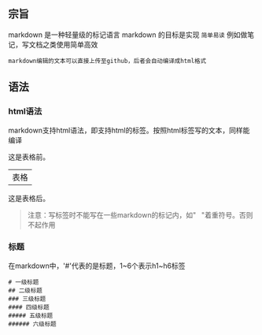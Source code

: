 ##  宗旨

  markdown 是一种轻量级的标记语言
  markdown 的目标是实现 `简单易读`
  例如做笔记，写文档之类使用简单高效

```
markdown编辑的文本可以直接上传至github，后者会自动编译成html格式
```
## 语法

### html语法

  markdown支持html语法，即支持html的标签。按照html标签写的文本，同样能编译

这是表格前。
<table>
  <tr>
    <td>表格</td>
  </tr>
</table>
这是表格后。

> 注意：写标签时不能写在一些markdown的标记内，如" ` `"着重符号。否则不起作用

###  标题

  在markdown中，'#'代表的是标题，1~6个表示h1~h6标签

```
# 一级标题
## 二级标题
### 三级标题
#### 四级标题
##### 五级标题
###### 六级标题
```

